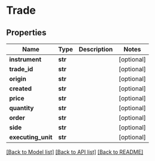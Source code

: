# Trade


## Properties
Name | Type | Description | Notes
------------ | ------------- | ------------- | -------------
**instrument** | **str** |  | [optional] 
**trade_id** | **str** |  | [optional] 
**origin** | **str** |  | [optional] 
**created** | **str** |  | [optional] 
**price** | **str** |  | [optional] 
**quantity** | **str** |  | [optional] 
**order** | **str** |  | [optional] 
**side** | **str** |  | [optional] 
**executing_unit** | **str** |  | [optional] 

[[Back to Model list]](../README.md#documentation-for-models) [[Back to API list]](../README.md#documentation-for-api-endpoints) [[Back to README]](../README.md)


